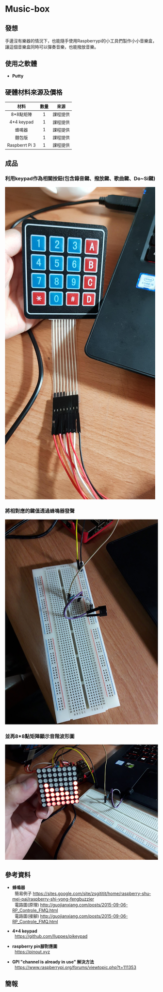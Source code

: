 # Music-box

## 發想 ##
手邊沒有樂器的情況下，也能隨手使用Raspberrypi的小工具們製作小小音樂盒，讓這個音樂盒同時可以彈奏音樂，也能撥放音樂。

## 使用之軟體 ##
* **Putty**

## 硬體材料來源及價格 ##
| 材料 | 數量  | 來源|
| :---------------:|:---------------:|:---------------:
|8*8點矩陣|1|課程提供|
|4*4 keypad| 1|課程提供|
|蜂鳴器 | 1 |課程提供|
|麵包版 | 1 |課程提供|
|Raspberrt Pi 3 | 1|課程提供|

## 成品 ##
 ### 利用keypad作為相關按鈕(包含錄音鍵、撥放鍵、歌曲鍵、Do~Si鍵)</br>
 ![](https://github.com/NCNU-OpenSource/Music-box/blob/master/4x4keypad.jpg)</br>
 ### 將相對應的鍵值透過蜂鳴器發聲</br>
 ![](https://github.com/NCNU-OpenSource/Music-box/blob/master/buzz.jpg)</br>
 ### 並再8*8點矩陣顯示音階波形圖</br>
![](https://github.com/NCNU-OpenSource/Music-box/blob/master/8x8matrix.jpg)</br>

 ## 參考資料 ##
 * **蜂鳴器** </br>
   簡易例子 <https://sites.google.com/site/zsgititit/home/raspberry-shu-mei-pai/raspberry-shi-yong-fengbuzzier> </br>
   電路圖(原理) <http://guojianxiang.com/posts/2015-09-06-RP_Controle_FMQ.html> </br>
   電路圖(接腳) <http://guojianxiang.com/posts/2015-09-06-RP_Controle_FMQ.html> </br>
   
 * **4*4 keypad** </br>
   https://github.com/lluppes/pikeypad </br>
   
 * **raspberry pin腳對應圖** </br>
   https://pinout.xyz </br>
  
 * **GPI "channel is already in use" 解決方法** </br>
   https://www.raspberrypi.org/forums/viewtopic.php?t=111353 </br>
  
## 簡報 ##
